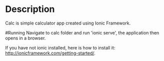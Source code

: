 # Description
Calc is simple calculator app created using Ionic Framework.

#Running
Navigate to calc folder and run 'ionic serve', the application then opens in a browser.

If you have not ionic installed, here is how to install it: http://ionicframework.com/getting-started/.
